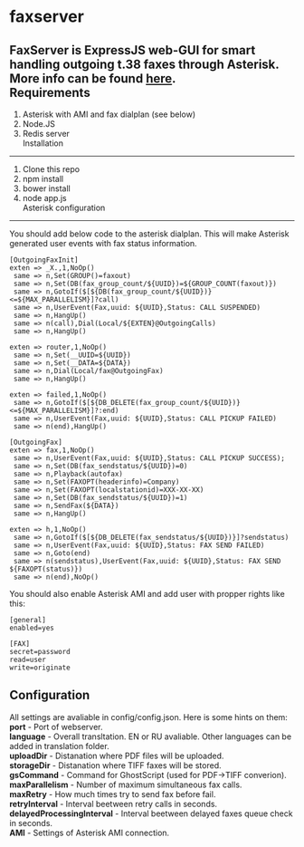 faxserver
=========
FaxServer is ExpressJS web-GUI for smart handling outgoing t.38 faxes through Asterisk. More info can be found [here](http://habrahabr.ru/post/207080/).  
Requirements
------------
1. Asterisk with AMI and fax dialplan (see below)
2. Node.JS
3. Redis server  
Installation
------------
1. Clone this repo
2. npm install
3. bower install
4. node app.js  
Asterisk configuration
-----------------
You should add below code to the asterisk dialplan. This will make Asterisk generated user events with fax status information.

```
[OutgoingFaxInit]
exten => _X.,1,NoOp()
 same => n,Set(GROUP()=faxout)
 same => n,Set(DB(fax_group_count/${UUID})=${GROUP_COUNT(faxout)})
 same => n,GotoIf($[${DB(fax_group_count/${UUID})}<=${MAX_PARALLELISM}]?call)
 same => n,UserEvent(Fax,uuid: ${UUID},Status: CALL SUSPENDED)
 same => n,HangUp()
 same => n(call),Dial(Local/${EXTEN}@OutgoingCalls)
 same => n,HangUp()

exten => router,1,NoOp()
 same => n,Set(__UUID=${UUID})
 same => n,Set(__DATA=${DATA})
 same => n,Dial(Local/fax@OutgoingFax)
 same => n,HangUp()

exten => failed,1,NoOp()
 same => n,GotoIf($[${DB_DELETE(fax_group_count/${UUID})}<=${MAX_PARALLELISM}]?:end)
 same => n,UserEvent(Fax,uuid: ${UUID},Status: CALL PICKUP FAILED)
 same => n(end),HangUp()

[OutgoingFax]
exten => fax,1,NoOp()
 same => n,UserEvent(Fax,uuid: ${UUID},Status: CALL PICKUP SUCCESS);
 same => n,Set(DB(fax_sendstatus/${UUID})=0)
 same => n,Playback(autofax)
 same => n,Set(FAXOPT(headerinfo)=Company)
 same => n,Set(FAXOPT(localstationid)=XXX-XX-XX)
 same => n,Set(DB(fax_sendstatus/${UUID})=1)
 same => n,SendFax(${DATA})
 same => n,HangUp()

exten => h,1,NoOp()
 same => n,GotoIf($[${DB_DELETE(fax_sendstatus/${UUID})}]?sendstatus)
 same => n,UserEvent(Fax,uuid: ${UUID},Status: FAX SEND FAILED)
 same => n,Goto(end)
 same => n(sendstatus),UserEvent(Fax,uuid: ${UUID},Status: FAX SEND ${FAXOPT(status)})
 same => n(end),NoOp()
```
You should also enable Asterisk AMI and add user with propper rights like this:
```
[general]
enabled=yes

[FAX]
secret=password
read=user
write=originate
```

Configuration
-------------
All settings are avaliable in config/config.json. Here is some hints on them:  
__port__ - Port of webserver.  
__language__ - Overall transltation. EN or RU avaliable. Other languages can be added in translation folder.  
__uploadDir__ - Distanation where PDF files will be uploaded.  
__storageDir__ - Distanation where TIFF faxes will be stored.  
__gsCommand__ - Command for GhostScript (used for PDF->TIFF converion).  
__maxParallelism__ - Number of maximum simultaneous fax calls.  
__maxRetry__ - How much times try to send fax before fail.  
__retryInterval__ - Interval beetween retry calls in seconds.  
__delayedProcessingInterval__ - Interval beetween delayed faxes queue check in seconds.  
__AMI__ - Settings of Asterisk AMI connection.  
